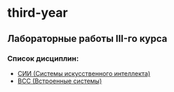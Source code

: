# third-year
## Лабораторные работы III-го курса
### Список дисциплин:
- [СИИ (Системы искусственного интеллекта)](./aisystems)
- [ВСС (Встроенные системы)](./embedded-systems)

